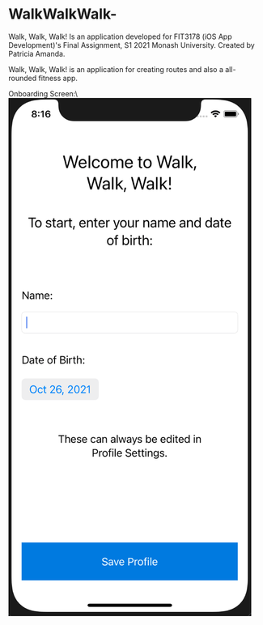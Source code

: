 # WalkWalkWalk-
Walk, Walk, Walk! Is an application developed for FIT3178 (iOS App Development)'s Final Assignment, S1 2021 Monash University. Created by Patricia Amanda.

Walk, Walk, Walk! is an application for creating routes and also a all-rounded fitness app.

Onboarding Screen:\\
![Onboarding Screen](https://github.com/patriciaamanda34/WalkWalkWalk-/blob/main/Screen%20Shot%202021-10-26%20at%208.16.10%20PM.png)

